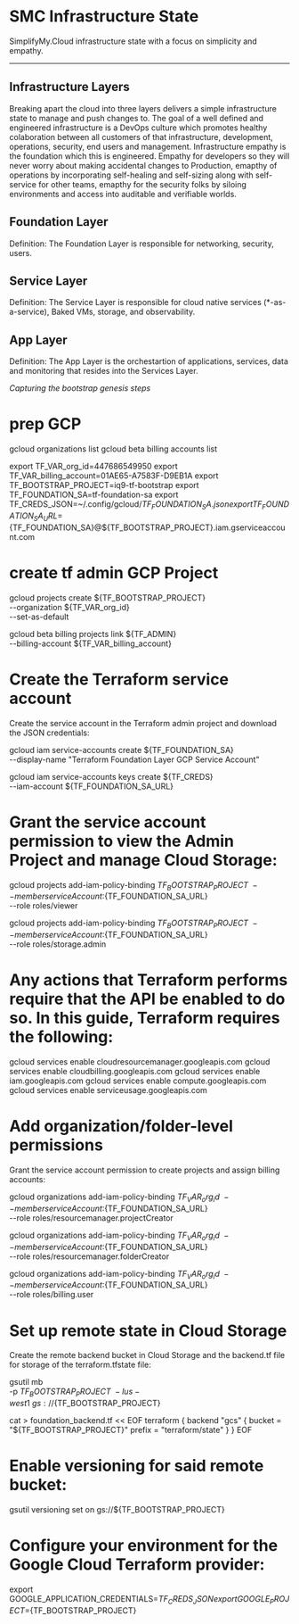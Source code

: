 # SMC Infrastructure State

SimplifyMy.Cloud infrastructure state with a focus on simplicity and empathy.

---

## Infrastructure Layers

Breaking apart the cloud into three layers delivers a simple infrastructure state to manage and push changes to.  The goal of a well defined and engineered infrastructure is a DevOps culture which promotes healthy colaboration between all customers of that infrastructure, development, operations, security, end users and management.  Infrastructure empathy is the foundation which this is engineered.  Empathy for developers so they will never worry about making accidental changes to Production, emapthy of operations by incorporating self-healing and self-sizing along with self-service for other teams, emapthy for the security folks by siloing environments and access into auditable and verifiable worlds.



## Foundation Layer

Definition: The Foundation Layer is responsible for networking, security, users.



## Service Layer

Definition: The Service Layer is responsible for cloud native services (*-as-a-service), Baked VMs, storage, and observability.



## App Layer

Definition: The App Layer is the orchestartion of applications, services, data and monitoring that resides into the Services Layer.


_Capturing the bootstrap genesis steps_

# prep GCP

gcloud organizations list
gcloud beta billing accounts list

export TF_VAR_org_id=447686549950
export TF_VAR_billing_account=01AE65-A7583F-D9EB1A
export TF_BOOTSTRAP_PROJECT=iq9-tf-bootstrap
export TF_FOUNDATION_SA=tf-foundation-sa
export TF_CREDS_JSON=~/.config/gcloud/${TF_FOUNDATION_SA}.json
export TF_FOUNDATION_SA_URL=${TF_FOUNDATION_SA}@${TF_BOOTSTRAP_PROJECT}.iam.gserviceaccount.com


# create tf admin GCP Project

gcloud projects create ${TF_BOOTSTRAP_PROJECT} \
  --organization ${TF_VAR_org_id} \
  --set-as-default

gcloud beta billing projects link ${TF_ADMIN} \
  --billing-account ${TF_VAR_billing_account}


# Create the Terraform service account

Create the service account in the Terraform admin project and download the JSON credentials:

gcloud iam service-accounts create ${TF_FOUNDATION_SA} \
  --display-name "Terraform Foundation Layer GCP Service Account"

gcloud iam service-accounts keys create ${TF_CREDS} \
  --iam-account ${TF_FOUNDATION_SA_URL}

# Grant the service account permission to view the Admin Project and manage Cloud Storage:

gcloud projects add-iam-policy-binding ${TF_BOOTSTRAP_PROJECT} \
  --member serviceAccount:${TF_FOUNDATION_SA_URL} \
  --role roles/viewer

gcloud projects add-iam-policy-binding ${TF_BOOTSTRAP_PROJECT} \
  --member serviceAccount:${TF_FOUNDATION_SA_URL} \
  --role roles/storage.admin

# Any actions that Terraform performs require that the API be enabled to do so. In this guide, Terraform requires the following:

gcloud services enable cloudresourcemanager.googleapis.com
gcloud services enable cloudbilling.googleapis.com
gcloud services enable iam.googleapis.com
gcloud services enable compute.googleapis.com
gcloud services enable serviceusage.googleapis.com


# Add organization/folder-level permissions

Grant the service account permission to create projects and assign billing accounts:

gcloud organizations add-iam-policy-binding ${TF_VAR_org_id} \
  --member serviceAccount:${TF_FOUNDATION_SA_URL} \
  --role roles/resourcemanager.projectCreator

gcloud organizations add-iam-policy-binding ${TF_VAR_org_id} \
  --member serviceAccount:${TF_FOUNDATION_SA_URL} \
  --role roles/resourcemanager.folderCreator

gcloud organizations add-iam-policy-binding ${TF_VAR_org_id} \
  --member serviceAccount:${TF_FOUNDATION_SA_URL} \
  --role roles/billing.user



# Set up remote state in Cloud Storage

Create the remote backend bucket in Cloud Storage and the backend.tf file for storage of the terraform.tfstate file:

gsutil mb \
-p ${TF_BOOTSTRAP_PROJECT} \
-l us-west1 \
gs://${TF_BOOTSTRAP_PROJECT}

cat > foundation_backend.tf << EOF
terraform {
 backend "gcs" {
   bucket  = "${TF_BOOTSTRAP_PROJECT}"
   prefix  = "terraform/state"
 }
}
EOF


# Enable versioning for said remote bucket:

gsutil versioning set on gs://${TF_BOOTSTRAP_PROJECT}

# Configure your environment for the Google Cloud Terraform provider:

export GOOGLE_APPLICATION_CREDENTIALS=${TF_CREDS_JSON}
export GOOGLE_PROJECT=${TF_BOOTSTRAP_PROJECT}
